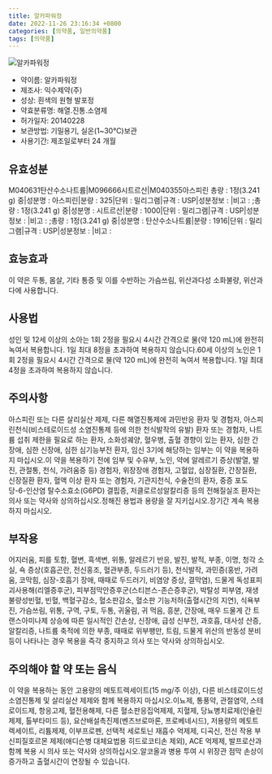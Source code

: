 ```yaml
---
title: 알카파워정
date: 2022-11-26 23:16:34 +0800
categories: [의약품, 일반의약품]
tags: [의약품]
---
```

![알카파워정](https://nedrug.mfds.go.kr/pbp/cmn/itemImageDownload/147426841854900082)

- 약이름: 알카파워정
- 제조사: 익수제약(주)
- 성상: 흰색의 원형 발포정
- 약효분류명: 해열.진통.소염제
- 허가일자: 20140228
- 보관방법: 기밀용기, 실온(1~30℃)보관
- 사용기간: 제조일로부터 24 개월
## 유효성분
M040631탄산수소나트륨|M096666시트르산|M040355아스피린
총량 : 1정(3.241 g) 중|성분명 : 아스피린|분량 : 325|단위 : 밀리그램|규격 : USP|성분정보 : |비고 : ;총량 : 1정(3.241 g) 중|성분명 : 시트르산|분량 : 1000|단위 : 밀리그램|규격 : USP|성분정보 : |비고 : ;총량 : 1정(3.241 g) 중|성분명 : 탄산수소나트륨|분량 : 1916|단위 : 밀리그램|규격 : USP|성분정보 : |비고 :
## 효능효과
이 약은 두통, 몸살, 기타 통증 및 이를 수반하는 가슴쓰림, 위산과다성 소화불량, 위산과다에 사용합니다.
## 사용법
성인 및 12세 이상의 소아는 1회 2정을 필요시 4시간 간격으로 물(약 120 mL)에 완전히 녹여서 복용합니다. 1일 최대 8정을 초과하여 복용하지 않습니다.60세 이상의 노인은 1회 2정을 필요시 4시간 간격으로 물(약 120 mL)에 완전히 녹여서 복용합니다. 1일 최대 4정을 초과하여 복용하지 않습니다.
## 주의사항
아스피린 또는 다른 살리실산 제제, 다른 해열진통제에 과민반응 환자 및 경험자, 아스피린천식(비스테로이드성 소염진통제 등에 의한 천식발작의 유발) 환자 또는 경험자, 나트륨 섭취 제한을 필요로 하는 환자, 소화성궤양, 혈우병, 출혈 경향이 있는 환자, 심한 간장애, 심한 신장애, 심한 심기능부전 환자, 임신 3기에 해당하는 임부는 이 약을 복용하지 마십시오.이 약을 복용하기 전에 임부 및 수유부, 노인, 약에 알레르기 증상(발열, 발진, 관절통, 천식, 가려움증 등) 경험자, 위장장애 경험자, 고혈압, 심장질환, 간장질환, 신장질환 환자, 혈액 이상 환자 또는 경험자, 기관지천식, 수술전의 환자, 중증 포도당-6-인산염 탈수소효소(G6PD) 결핍증, 저클로르성알칼리증 등의 전해질실조 환자는 의사 또는 약사와 상의하십시오.정해진 용법과 용량을 잘 지키십시오.장기간 계속 복용하지 마십시오.
## 부작용
어지러움, 피를 토함, 혈변, 흑색변, 위통, 알레르기 반응, 발진, 발적, 부종, 이명, 청각 소실, 쇽 증상(호흡곤란, 전신홍조, 혈관부종, 두드러기 등), 천식발작, 과민증(홍반, 가려움, 코막힘, 심장-호흡기 장애, 때때로 두드러기, 비염양 증상, 결막염), 드물게 독성표피괴사용해(리엘증후군), 피부점막안증후군(스티븐스-존슨증후군), 박탈성 피부염, 재생불량성빈혈, 빈혈, 백혈구감소, 혈소판감소, 혈소판 기능저하(출혈시간의 지연), 식욕부진, 가슴쓰림, 위통, 구역, 구토, 두통, 귀울림, 귀 먹음, 흥분, 간장애, 매우 드물게 간 트랜스아미나제 상승에 따른 일시적인 간손상, 신장애, 급성 신부전, 과호흡, 대사성 산증, 알칼리증, 나트륨 축적에 의한 부종, 때때로 위부팽만, 트림, 드물게 위산의 반동성 분비 등이 나타나는 경우 복용을 즉각 중지하고 의사 또는 약사와 상의하십시오.
## 주의해야 할 약 또는 음식
이 약을 복용하는 동안 고용량의 메토트렉세이트(15 mg/주 이상), 다른 비스테로이드성 소염진통제 및 살리실산 제제와 함께 복용하지 마십시오.이뇨제, 통풍약, 관절염약, 스테로이드제, 항응고제, 혈전용해제, 다른 혈소판응집억제제, 지혈제, 당뇨병치료제(인슐린제제, 톨부타미드 등), 요산배설촉진제(벤즈브로마론, 프로베네시드), 저용량의 메토트렉세이트, 리튬제제, 이부프로펜, 선택적 세로토닌 재흡수 억제제, 디곡신,  전신 작용 부신피질호르몬 제제(애디슨병 대체요법용 히드로코티손 제외), ACE 억제제, 발프로산과 함께 복용 시 의사 또는 약사와 상의하십시오.알코올과 병용 투여 시 위장관 점막 손상이 증가하고 출혈시간이 연장될 수 있습니다.
